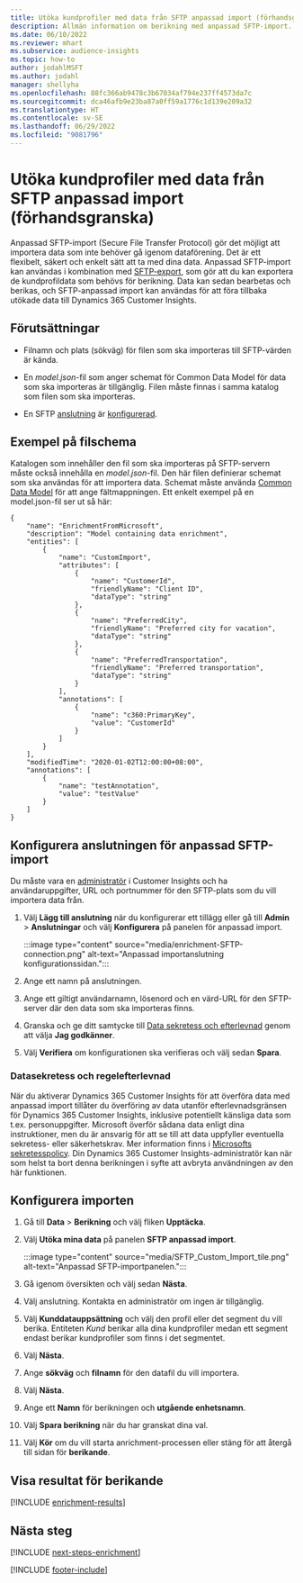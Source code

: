 ```yaml
---
title: Utöka kundprofiler med data från SFTP anpassad import (förhandsgranska)
description: Allmän information om berikning med anpassad SFTP-import.
ms.date: 06/10/2022
ms.reviewer: mhart
ms.subservice: audience-insights
ms.topic: how-to
author: jodahlMSFT
ms.author: jodahl
manager: shellyha
ms.openlocfilehash: 88fc366ab9478c3b67034af794e237ff4573da7c
ms.sourcegitcommit: dca46afb9e23ba87a0ff59a1776c1d139e209a32
ms.translationtype: HT
ms.contentlocale: sv-SE
ms.lasthandoff: 06/29/2022
ms.locfileid: "9081796"
---
```

# <a name="enrich-customer-profiles-with-sftp-custom-import-preview"></a>Utöka kundprofiler med data från SFTP anpassad import (förhandsgranska)

Anpassad SFTP-import (Secure File Transfer Protocol) gör det möjligt att importera data som inte behöver gå igenom dataförening. Det är ett flexibelt, säkert och enkelt sätt att ta med dina data. Anpassad SFTP-import kan användas i kombination med [SFTP-export](export-sftp.md), som gör att du kan exportera de kundprofildata som behövs för berikning. Data kan sedan bearbetas och berikas, och SFTP-anpassad import kan användas för att föra tillbaka utökade data till Dynamics 365 Customer Insights.

## <a name="prerequisites"></a>Förutsättningar

- Filnamn och plats (sökväg) för filen som ska importeras till SFTP-värden är kända.

- En *model.json*-fil som anger schemat för Common Data Model för data som ska importeras är tillgänglig. Filen måste finnas i samma katalog som filen som ska importeras.

- En SFTP [anslutning](connections.md) är [konfigurerad](#configure-the-connection-for-sftp-custom-import).

## <a name="file-schema-example"></a>Exempel på filschema

Katalogen som innehåller den fil som ska importeras på SFTP-servern måste också innehålla en *model.json*-fil. Den här filen definierar schemat som ska användas för att importera data. Schemat måste använda [Common Data Model](/common-data-model/) för att ange fältmappningen. Ett enkelt exempel på en model.json-fil ser ut så här:

```
{
    "name": "EnrichmentFromMicrosoft",
    "description": "Model containing data enrichment",
    "entities": [
        {
            "name": "CustomImport",
            "attributes": [
                {
                    "name": "CustomerId",
                    "friendlyName": "Client ID",
                    "dataType": "string"
                },
                {
                    "name": "PreferredCity",
                    "friendlyName": "Preferred city for vacation",
                    "dataType": "string"
                },
                {
                    "name": "PreferredTransportation",
                    "friendlyName": "Preferred transportation",
                    "dataType": "string"
                }
            ],
            "annotations": [
                {
                    "name": "c360:PrimaryKey",
                    "value": "CustomerId"
                }
            ]
        }
    ],
    "modifiedTime": "2020-01-02T12:00:00+08:00",
    "annotations": [
        {
            "name": "testAnnotation",
            "value": "testValue"
        }
    ]
}
```

## <a name="configure-the-connection-for-sftp-custom-import"></a>Konfigurera anslutningen för anpassad SFTP-import

Du måste vara en [administratör](permissions.md#admin) i Customer Insights och ha användaruppgifter, URL och portnummer för den SFTP-plats som du vill importera data från.

1. Välj **Lägg till anslutning** när du konfigurerar ett tillägg eller gå till **Admin**  > **Anslutningar** och välj **Konfigurera** på panelen för anpassad import.

   :::image type="content" source="media/enrichment-SFTP-connection.png" alt-text="Anpassad importanslutning konfigurationssidan.":::

1. Ange ett namn på anslutningen.

1. Ange ett giltigt användarnamn, lösenord och en värd-URL för den SFTP-server där den data som ska importeras finns.

1. Granska och ge ditt samtycke till [Data sekretess och efterlevnad](#data-privacy-and-compliance) genom att välja **Jag godkänner**.

1. Välj **Verifiera** om konfigurationen ska verifieras och välj sedan **Spara**.

### <a name="data-privacy-and-compliance"></a>Datasekretess och regelefterlevnad

När du aktiverar Dynamics 365 Customer Insights för att överföra data med anpassad import tillåter du överföring av data utanför efterlevnadsgränsen för Dynamics 365 Customer Insights, inklusive potentiellt känsliga data som t.ex. personuppgifter. Microsoft överför sådana data enligt dina instruktioner, men du är ansvarig för att se till att data uppfyller eventuella sekretess- eller säkerhetskrav. Mer information finns i [Microsofts sekretesspolicy](https://go.microsoft.com/fwlink/?linkid=396732).
Din Dynamics 365 Customer Insights-administratör kan när som helst ta bort denna berikningen i syfte att avbryta användningen av den här funktionen.

## <a name="configure-the-import"></a>Konfigurera importen

1. Gå till **Data** > **Berikning** och välj fliken **Upptäcka**.

1. Välj **Utöka mina data** på panelen **SFTP anpassad import**.

   :::image type="content" source="media/SFTP_Custom_Import_tile.png" alt-text="Anpassad SFTP-importpanelen.":::

1. Gå igenom översikten och välj sedan **Nästa**.

1. Välj anslutning. Kontakta en administratör om ingen är tillgänglig.

1. Välj **Kunddatauppsättning** och välj den profil eller det segment du vill berika. Entiteten *Kund* berikar alla dina kundprofiler medan ett segment endast berikar kundprofiler som finns i det segmentet.

1. Välj **Nästa**.

1. Ange **sökväg** och **filnamn** för den datafil du vill importera.

1. Välj **Nästa**.

1. Ange ett **Namn** för berikningen och **utgående enhetsnamn**.

1. Välj **Spara berikning** när du har granskat dina val.

1. Välj **Kör** om du vill starta anrichment-processen eller stäng för att återgå till sidan för **berikande**.

## <a name="view-enrichment-results"></a>Visa resultat för berikande

[!INCLUDE [enrichment-results](includes/enrichment-results.md)]

## <a name="next-steps"></a>Nästa steg

[!INCLUDE [next-steps-enrichment](includes/next-steps-enrichment.md)]

[!INCLUDE [footer-include](includes/footer-banner.md)]
